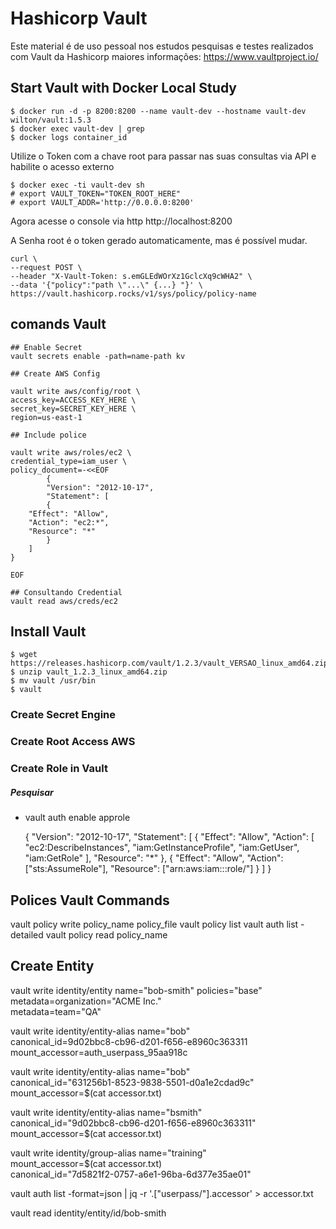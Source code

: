 # Hashicorp Vault

Este material é de uso pessoal nos estudos pesquisas e testes realizados com Vault da Hashicorp maiores informações:
https://www.vaultproject.io/


## Start Vault with Docker Local Study

```ssh
$ docker run -d -p 8200:8200 --name vault-dev --hostname vault-dev wilton/vault:1.5.3
$ docker exec vault-dev | grep
$ docker logs container_id
```
Utilize o Token com a chave root para passar nas suas consultas via API e habilite o acesso externo

```ssh
$ docker exec -ti vault-dev sh
# export VAULT_TOKEN="TOKEN_ROOT_HERE"
# export VAULT_ADDR='http://0.0.0.0:8200'
```
Agora acesse o console via http
http://localhost:8200

A Senha root é o token gerado automaticamente, mas é possível mudar.

```ssh
curl \
--request POST \
--header "X-Vault-Token: s.emGLEdWOrXz1GclcXq9cWHA2" \
--data '{"policy":"path \"...\" {...} "}' \
https://vault.hashicorp.rocks/v1/sys/policy/policy-name

```



  

  

## comands Vault

```ssh
## Enable Secret
vault secrets enable -path=name-path kv

## Create AWS Config

vault write aws/config/root \
access_key=ACCESS_KEY_HERE \
secret_key=SECRET_KEY_HERE \
region=us-east-1  

## Include police 

vault write aws/roles/ec2 \
credential_type=iam_user \
policy_document=-<<EOF
		{
		"Version": "2012-10-17",
		"Statement": [
		{
	"Effect": "Allow",
	"Action": "ec2:*",
	"Resource": "*"
		}
	]
}

EOF

## Consultando Credential
vault read aws/creds/ec2
```

## Install Vault

```ssh
$ wget https://releases.hashicorp.com/vault/1.2.3/vault_VERSAO_linux_amd64.zip
$ unzip vault_1.2.3_linux_amd64.zip
$ mv vault /usr/bin
$ vault
```

### Create Secret Engine
 
### Create Root Access AWS

### Create Role in Vault


##### Pesquisar
- vault auth enable approle
  



  {
  "Version": "2012-10-17",
  "Statement": [
    {
      "Effect": "Allow",
      "Action": [
        "ec2:DescribeInstances",
        "iam:GetInstanceProfile",
        "iam:GetUser",
        "iam:GetRole"
      ],
      "Resource": "*"
    },
    {
      "Effect": "Allow",
      "Action": ["sts:AssumeRole"],
      "Resource": ["arn:aws:iam::<AccountId>:role/<VaultRole>"]
    }
  ]
}


## Polices Vault Commands

vault policy write policy_name policy_file 
vault policy list
vault auth list -detailed
vault policy read policy_name


## Create Entity

vault write identity/entity name="bob-smith" policies="base" \
        metadata=organization="ACME Inc." \
        metadata=team="QA"

vault write identity/entity-alias name="bob" \
        canonical_id=9d02bbc8-cb96-d201-f656-e8960c363311 \
        mount_accessor=auth_userpass_95aa918c

vault write identity/entity-alias name="bob" \
        canonical_id="631256b1-8523-9838-5501-d0a1e2cdad9c" \
        mount_accessor=$(cat accessor.txt)

 vault write identity/entity-alias name="bsmith" \
        canonical_id="9d02bbc8-cb96-d201-f656-e8960c363311" \
        mount_accessor=$(cat accessor.txt)


vault write identity/group-alias name="training" \
        mount_accessor=$(cat accessor.txt) \
        canonical_id="7d5821f2-0757-a6e1-96ba-6d377e35ae01"

vault auth list -format=json | jq -r '.["userpass/"].accessor' > accessor.txt

vault read identity/entity/id/bob-smith
